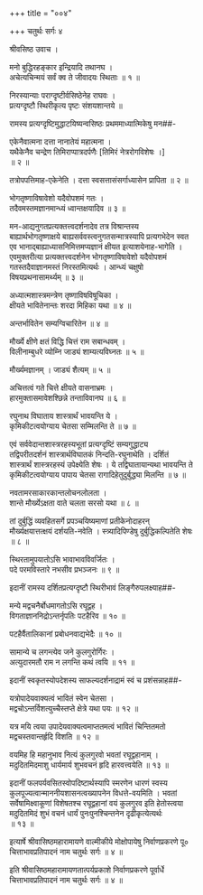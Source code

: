 +++
title = "००४"

+++
चतुर्थः सर्गः ४   
  
श्रीवसिष्ठ उवाच ।  
  
मनो बुद्धिरहङ्कार इन्द्रियादि तथानघ ।  
अचेत्यचिन्मयं सर्वं क्व ते जीवादयः स्थिताः ॥ १ ॥  
  
निरस्यान्याः पराग्दृष्टीर्वसिष्ठेनेह राघवः ।  
प्रत्यग्दृष्टौ स्थिरीकृत्य पृष्टः संशयशान्तये ॥  
  
रामस्य प्रत्यग्दृष्टिमुद्धाटयिष्यन्वसिष्ठः प्रथममाध्यात्मिकेषु मन##-  
  
एकेनैवात्मना दत्ता नानातेयं महात्मना ।  
यथैकेनैव चन्द्रेण तिमिराप्पात्रदर्पणैः [तिमिरं नेत्ररोगविशेषः ।]   
॥ २ ॥  
  
तत्रोपपत्तिमाह-एकेनेति । दत्ता स्वसत्तासंसर्गाध्यासेन प्रापिता ॥ २ ॥  
  
भोगतृष्णाविषावेशो यदैवोपशमं गतः ।  
तदैवमस्तमज्ञानमान्ध्यं ध्वान्तक्षयादिव ॥ ३ ॥  
  
मन-आद्यनुगतप्रत्यक्तत्त्वदर्शनादेव तत्र विश्रान्तस्य   
बाह्यार्थभोगतृष्णाक्षये बाह्यसर्ववस्त्वनुगतसन्मात्रस्यापि प्रत्यगभेदेन स्वत   
एव भानाद्बाह्याध्यासनिमित्तमप्यज्ञानं क्षीयत इत्याशयेनाह-भागेति ।   
एवमुक्तरीत्या प्रत्यक्तत्त्वदर्शनेन भोगतृष्णाविषावेशो यदैवोपशमं   
गतस्तदैवाज्ञानमस्तं निरस्तमित्यर्थः । आन्ध्यं चक्षुषो   
विषयप्रथनासामर्थ्यम् ॥ ३ ॥  
  
अध्यात्मशास्त्रमन्त्रेण तृष्णाविषविषूचिका ।  
क्षीयते भावितेनान्तः शरदा मिहिका यथा ॥ ४ ॥  
  
अन्तर्भावितेन सम्यग्विचारितेन ॥ ४ ॥  
  
मौर्ख्ये क्षीणे क्षतं विद्धि चित्तं राम सबान्धवम् ।  
विलीनाम्बुधरे व्योम्नि जाड्यं शाम्यत्यविघ्नतः ॥ ५ ॥  
  
मौर्ख्यमज्ञानम् । जाड्यं शैत्यम् ॥ ५ ॥  
  
अचित्तत्वं गते चित्ते क्षीयते वासनाभ्रमः ।  
हारमुक्तासमावेशश्छिन्ने तन्ताविवानघ ॥ ६ ॥  
  
रघुनाथ विघाताय शास्त्रार्थं भावयन्ति ये ।  
कृमिकीटत्वयोग्याय चेतसा सम्मिलन्ति ते ॥ ७ ॥  
  
एवं सर्ववेदान्तशास्त्ररहस्यभूतां प्रत्यग्दृष्टिं सम्यगुद्धाट्य   
तद्विपरीतदर्शनं शास्त्रार्थविघातकं निन्दति-रघुनाथेति । दर्शितं   
शास्त्रार्थं शास्त्ररहस्यं उपेक्ष्येति शेषः । ये तद्विघातायान्यथा भावयन्ति ते   
कृमिकीटत्वयोग्याय पापाय चेतसा रागादिहेतुदुर्बुद्ध्या मिलन्ति ॥ ७ ॥  
  
नवतामरसाकारकान्तलोचनलोलता ।  
शान्ते मौर्ख्येऽक्षता वाते चलता सरसो यथा ॥ ८ ॥  
  
तां दुर्बुद्धिं व्यवहितसर्गे प्रपञ्चयिष्यमाणां प्रतीकेनोदाहरन्   
मौर्ख्यक्षयात्तत्क्षयं दर्शयति-नवेति । स्त्र्यादिपिण्डेषु दुर्बुद्धिकल्पितेति शेषः   
॥ ८ ॥  
  
स्थिरतामुपयातोऽसि भावाभावविवर्जितः ।  
पदे परमविस्तारे नभसीव प्रभञ्जनः ॥ ९ ॥  
  
इदानीं रामस्य दर्शितप्रत्यग्दृष्टौ स्थिरीभावं लिङ्गैरुपलक्ष्याह##-  
  
मन्ये मद्वचनैर्बोधमागतोऽसि रघूद्वह ।  
विगताज्ञाननिद्रोऽन्तर्नृपतिः पटहैरिव ॥ १० ॥  
  
पटहैर्वैतालिकानां प्रबोधनवाद्यभेदैः ॥ १० ॥  
  
सामान्ये च लगन्त्येव जने कुलगुरोर्गिरः ।  
अत्युदारमतौ राम न लगन्ति कथं त्वयि ॥ ११ ॥  
  
इदानीं स्वकृतस्योपदेशस्य साफल्यदर्शनाद्रामं स्वं च प्रशंसन्नाह##-  
  
यत्रोपादेयवाक्यत्वं भावितं स्वेन चेतसा ।  
मद्वचोऽन्तर्विशत्युच्चैस्तप्ते क्षेत्रे यथा पयः ॥ १२ ॥  
  
यत्र मयि त्वया उपादेयवाक्यत्वमाप्ततमत्वं भावितं चिन्तितमतो   
मद्वचस्तवान्तर्हृदि विशति ॥ १२ ॥  
  
वयमिह हि महानुभाव नित्यं कुलगुरवो भवतां रघूद्वहानाम् ।  
मदुदितमिदमाशु धार्यमार्य शुभवचनं हृदि हारवत्त्वयेति ॥ १३ ॥  
  
इदानीं फलपर्यवसितस्वोपदिष्टार्थस्यापि स्मरणेन धारणं स्वस्य   
कुलपूज्यत्वान्माननीयशासनत्वख्यापनेन विधत्ते-वयमिति । भवतां   
सर्वेषामिक्ष्वाकूणां विशेषतश्च रघूद्वहानां वयं कुलगुरव इति हेतोस्त्वया   
मदुदितमिदं शुभं वचनं धार्यं पुनःपुनश्चिन्तनेन दृढीकृत्येत्यर्थः   
॥ १३ ॥  
  
इत्यार्षे श्रीवासिष्ठमहारामायणे वाल्मीकीये मोक्षोपायेषु निर्वाणप्रकरणे पू०   
चित्ताभावप्रतिपादनं नाम चतुर्थः सर्गः ॥ ४ ॥  
  
इति श्रीवासिष्ठमहारामायणतात्पर्यप्रकाशे निर्वाणप्रकरणे पूर्वार्धे   
चित्ताभावप्रतिपादनं नाम चतुर्थः सर्गः ॥ ४ ॥   